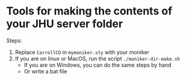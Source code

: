 # Tools for making the contents of your JHU server folder

Steps:

1. Replace `CarrollCD` in `mymoniker.sty` with your moniker
2. If you are on linux or MacOS, run the script `./moniker-dir-make.sh`
   * If you are on Windows, you can do the same steps by hand
   * Or write a bat file
   
   
